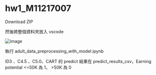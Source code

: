 # hw1_M11217007
Download ZIP

然後將整個資料夾放入 vscode

![image](https://github.com/m11217017/hw1_M11217007/assets/148415253/5da6ae6e-090e-4578-ab29-e3ba437db280)


執行 adult_data_preprocessing_with_model.ipynb

ID3 、C4.5 、C5.0、CART 的 predict 結果在 predict_results_csv，Earning potential <=50K 為 1， >50K 為 0
